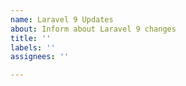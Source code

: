 ```yaml
---
name: Laravel 9 Updates
about: Inform about Laravel 9 changes
title: ''
labels: ''
assignees: ''

---
```


<!--
NOTE: Laravel has incorporated this package into the core of Laravel as of Laravel 9.

Do not use this package in Laravel 9. Details here: https://github.com/fideloper/TrustedProxy/issues/152
-->
